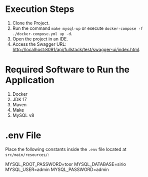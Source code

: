 # Execution Steps

1. Clone the Project.
2. Run the command `make mysql-up` or execute `docker-compose -f ./docker-compose.yml up -d`.
3. Open the project in an IDE.
4. Access the Swagger URL: [http://localhost:8091/api/fullstack/test/swagger-ui/index.html](http://localhost:8091/api/fullstack/test/swagger-ui/index.html).

# Required Software to Run the Application

1. Docker
2. JDK 17
3. Maven
4. Make
5. MySQL v8

# .env File

Place the following constants inside the `.env` file located at `src/main/resources/`:

MYSQL_ROOT_PASSWORD=toor
MYSQL_DATABASE=sirio
MYSQL_USER=admin
MYSQL_PASSWORD=admin
